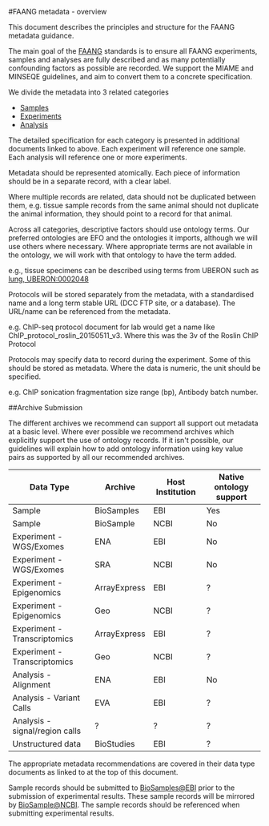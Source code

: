 #FAANG metadata - overview

This document describes the principles and structure for the FAANG metadata guidance. 

The main goal of the [FAANG](http://www.faang.org) standards is to ensure all FAANG experiments, samples and analyses are fully described and as many potentially confounding factors as possible are recorded. We support the MIAME and MINSEQE guidelines, and aim to convert them to a concrete specification.

We divide the metadata into 3 related categories

* [Samples](faang_sample_metadata.md)
* [Experiments](faang_experiment_metadata.md) 
* [Analysis](faang_analysis_metadata.md)

The detailed specification for each category is presented in additional documents linked to above. Each experiment will reference one sample. Each analysis will reference one or more experiments.

Metadata should be represented atomically. Each piece of information should be in a separate record, with a clear label.

Where multiple records are related, data should not be duplicated between them, e.g. tissue sample records from the same animal should not duplicate the animal information, they should point to a record for that animal.

Across all categories, descriptive factors should use ontology terms. Our preferred ontologies are EFO and the ontologies it imports, although we will use others where necessary. Where appropriate terms are not available in the ontology, we will work with that ontology to have the term added.

e.g., tissue specimens can be described using terms from UBERON such as  [lung, UBERON:0002048](http://purl.obolibrary.org/obo/UBERON_0002048)

Protocols will be stored separately from the metadata, with a standardised name and a long term stable URL (DCC FTP site, or a database). The URL/name can be referenced from the metadata.

e.g. ChIP-seq protocol document for lab would get a name like ChIP_protocol_roslin_20150511_v3. Where this was the 3v of the Roslin ChIP Protocol

Protocols may specify data to record during the experiment. Some of this should be stored as metadata. Where the data is numeric, the unit should be specified.  

e.g. ChIP sonication fragmentation size range (bp), Antibody batch number.

##Archive Submission

The different archives we recommend can support all support out metadata at a basic level. Where ever possible we recommend archives which explicitly support the use of ontology records. If it isn't possible, our guidelines will explain how to add ontology information using key value pairs as supported by all our recommended archives.

|Data Type|Archive|Host Institution|Native ontology support|
|---------|-------|----------------|-----------------------|
|Sample| BioSamples | EBI| Yes|
|Sample| BioSample | NCBI| No|
|Experiment - WGS/Exomes | ENA | EBI | No |
|Experiment - WGS/Exomes | SRA | NCBI | No | 
|Experiment - Epigenomics | ArrayExpress | EBI | ? |
|Experiment - Epigenomics | Geo | NCBI | ? |
|Experiment - Transcriptomics | ArrayExpress | EBI | ? |
|Experiment - Transcriptomics | Geo | NCBI | ? |
|Analysis - Alignment | ENA | EBI | No |
|Analysis - Variant Calls | EVA | EBI | ? |
|Analysis - signal/region calls | ? | ? | ? | 
|Unstructured data | BioStudies | EBI | ? |

The appropriate metadata recommendations are covered in their data type documents as linked to at the top of this document.

Sample records should be submitted to [BioSamples@EBI](http://www.ebi.ac.uk/biosamples/) prior to the submission of experimental results. These sample records will be mirrored by [BioSample@NCBI](http://www.ncbi.nlm.nih.gov/biosample/). The sample records should be referenced when submitting experimental results.
